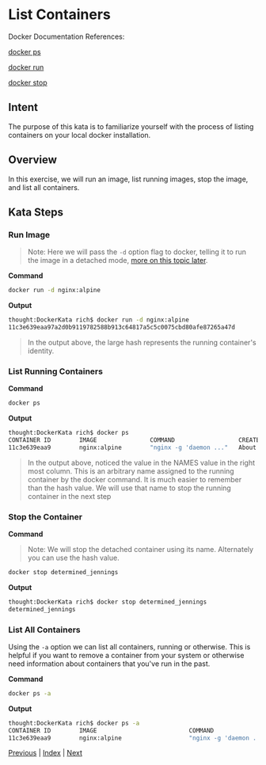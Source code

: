 # List Containers

Docker Documentation References:

[docker ps](https://docs.docker.com/engine/reference/commandline/ps/)

[docker run](https://docs.docker.com/engine/reference/commandline/run/)

[docker stop](https://docs.docker.com/engine/reference/commandline/stop/)

## Intent

The purpose of this kata is to familiarize yourself with the process of listing containers on your local docker installation.

## Overview

In this exercise, we will run an image, list running images, stop the image, and list all containers.

## Kata Steps

### Run Image

> Note: Here we will pass the `-d` option flag to docker, telling it to run the image in a detached mode, [more on this topic later](07_start_containers.md).

**Command**

```bash
docker run -d nginx:alpine
```

**Output**

```bash
thought:DockerKata rich$ docker run -d nginx:alpine
11c3e639eaa97a2d0b9119782588b913c64817a5c5c0075cbd80afe87265a47d
```

> In the output above, the large hash represents the running container's identity.

### List Running Containers

**Command**

```bash
docker ps
```

**Output**

```bash
thought:DockerKata rich$ docker ps
CONTAINER ID        IMAGE               COMMAND                  CREATED              STATUS              PORTS               NAMES
11c3e639eaa9        nginx:alpine        "nginx -g 'daemon ..."   About a minute ago   Up About a minute   80/tcp              determined_jennings
```

> In the output above, noticed the value in the NAMES value in the right most column. This is an arbitrary name assigned to the running container by the docker command. It is much easier to remember than the hash value. We will use that name to stop the running container in the next step

### Stop the Container

**Command**

> Note: We will stop the detached container using its name. Alternately you can use the hash value.

```bash
docker stop determined_jennings
```

**Output**

```bash
thought:DockerKata rich$ docker stop determined_jennings
determined_jennings
```

### List All Containers

Using the `-a` option we can list all containers, running or otherwise. This is helpful if you want to remove a container from your system or otherwise need information about containers that you've run in the past.

**Command**

```bash
docker ps -a
```

**Output**

```bash
thought:DockerKata rich$ docker ps -a
CONTAINER ID        IMAGE                          COMMAND                  CREATED             STATUS                      PORTS               NAMES
11c3e639eaa9        nginx:alpine                   "nginx -g 'daemon ..."   2 minutes ago       Exited (0) 30 seconds ago                       determined_jennings
```

[Previous](02_list_images.md) | [Index](README.md) | [Next](04_delete_container.md)
